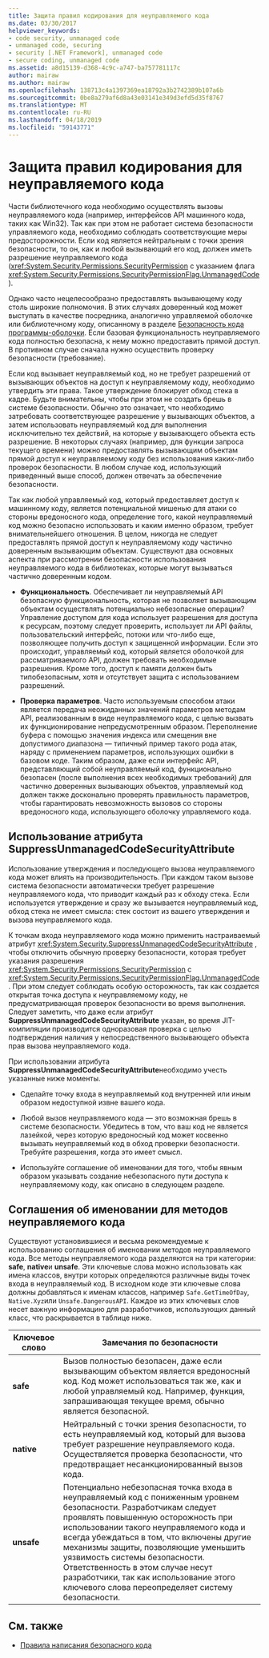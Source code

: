 ```yaml
---
title: Защита правил кодирования для неуправляемого кода
ms.date: 03/30/2017
helpviewer_keywords:
- code security, unmanaged code
- unmanaged code, securing
- security [.NET Framework], unmanaged code
- secure coding, unmanaged code
ms.assetid: a8d15139-d368-4c9c-a747-ba757781117c
author: mairaw
ms.author: mairaw
ms.openlocfilehash: 138713c4a1397369ea18792a3b2742389b107a6b
ms.sourcegitcommit: 0be8a279af6d8a43e03141e349d3efd5d35f8767
ms.translationtype: MT
ms.contentlocale: ru-RU
ms.lasthandoff: 04/18/2019
ms.locfileid: "59143771"
---
```

# <a name="secure-coding-guidelines-for-unmanaged-code"></a>Защита правил кодирования для неуправляемого кода
Части библиотечного кода необходимо осуществлять вызовы неуправляемого кода (например, интерфейсов API машинного кода, таких как Win32). Так как при этом не работает система безопасности управляемого кода, необходимо соблюдать соответствующие меры предосторожности. Если код является нейтральным с точки зрения безопасности, то он, как и любой вызывающий его код, должен иметь разрешение неуправляемого кода (<xref:System.Security.Permissions.SecurityPermission> с указанием флага <xref:System.Security.Permissions.SecurityPermissionFlag.UnmanagedCode> ).  
  
 Однако часто нецелесообразно предоставлять вызывающему коду столь широкие полномочия. В этих случаях доверенный код может выступать в качестве посредника, аналогично управляемой оболочке или библиотечному коду, описанному в разделе [Безопасность кода программы-оболочки](../../../docs/framework/misc/securing-wrapper-code.md). Если базовая функциональность неуправляемого кода полностью безопасна, к нему можно предоставить прямой доступ. В противном случае сначала нужно осуществить проверку безопасности (требование).  
  
 Если код вызывает неуправляемый код, но не требует разрешений от вызывающих объектов на доступ к неуправляемому коду, необходимо утвердить эти права. Такое утверждение блокирует обход стека в кадре. Будьте внимательны, чтобы при этом не создать брешь в системе безопасности. Обычно это означает, что необходимо затребовать соответствующее разрешение у вызывающих объектов, а затем использовать неуправляемый код для выполнения исключительно тех действий, на которые у вызывающего объекта есть разрешение. В некоторых случаях (например, для функции запроса текущего времени) можно предоставлять вызывающим объектам прямой доступ к неуправляемому коду без использования каких-либо проверок безопасности. В любом случае код, использующий приведенный выше способ, должен отвечать за обеспечение безопасности.  
  
 Так как любой управляемый код, который предоставляет доступ к машинному коду, является потенциальной мишенью для атаки со стороны вредоносного кода, определение того, какой неуправляемый код можно безопасно использовать и каким именно образом, требует внимательнейшего отношения. В целом, никогда не следует предоставлять прямой доступ к неуправляемому коду частично доверенным вызывающим объектам. Существуют два основных аспекта при рассмотрении безопасности использования неуправляемого кода в библиотеках, которые могут вызываться частично доверенным кодом.  
  
-   **Функциональность**. Обеспечивает ли неуправляемый API безопасную функциональность, которая не позволяет вызывающим объектам осуществлять потенциально небезопасные операции? Управление доступом для кода использует разрешения для доступа к ресурсам, поэтому следует проверить, использует ли API файлы, пользовательский интерфейс, потоки или что-либо еще, позволяющее получить доступ к защищенной информации. Если это происходит, управляемый код, который является оболочкой для рассматриваемого API, должен требовать необходимые разрешения. Кроме того, доступ к памяти должен быть типобезопасным, хотя и отсутствует защита с использованием разрешений.  
  
-   **Проверка параметров**. Часто используемым способом атаки является передача неожиданных значений параметров методам API, реализованным в виде неуправляемого кода, с целью вызвать их функционирование непредусмотренным образом. Переполнение буфера с помощью значения индекса или смещения вне допустимого диапазона — типичный пример такого рода атак, наряду с применением параметров, использующих ошибки в базовом коде. Таким образом, даже если интерфейс API, представляющий собой неуправляемый код, функционально безопасен (после выполнения всех необходимых требований) для частично доверенных вызывающих объектов, управляемый код должен также досконально проверять правильность параметров, чтобы гарантировать невозможность вызовов со стороны вредоносного кода, использующего оболочку управляемого кода.  
  
## <a name="using-suppressunmanagedcodesecurityattribute"></a>Использование атрибута SuppressUnmanagedCodeSecurityAttribute  
 Использование утверждения и последующего вызова неуправляемого кода может влиять на производительность. При каждом таком вызове система безопасности автоматически требует разрешение неуправляемого кода, что приводит каждый раз к обходу стека. Если используется утверждение и сразу же вызывается неуправляемый код, обход стека не имеет смысла: стек состоит из вашего утверждения и вызова неуправляемого кода.  
  
 К точкам входа неуправляемого кода можно применить настраиваемый атрибут <xref:System.Security.SuppressUnmanagedCodeSecurityAttribute> , чтобы отключить обычную проверку безопасности, которая требует указания разрешения <xref:System.Security.Permissions.SecurityPermission> с <xref:System.Security.Permissions.SecurityPermissionFlag.UnmanagedCode> . При этом следует соблюдать особую осторожность, так как создается открытая точка доступа к неуправляемому коду, не предусматривающая проверок безопасности во время выполнения. Следует заметить, что даже если атрибут **SuppressUnmanagedCodeSecurityAttribute** указан, во время JIT-компиляции производится одноразовая проверка с целью подтверждения наличия у непосредственного вызывающего объекта прав вызова неуправляемого кода.  
  
 При использовании атрибута **SuppressUnmanagedCodeSecurityAttribute**необходимо учесть указанные ниже моменты.  
  
-   Сделайте точку входа в неуправляемый код внутренней или иным образом недоступной извне вашего кода.  
  
-   Любой вызов неуправляемого кода — это возможная брешь в системе безопасности. Убедитесь в том, что ваш код не является лазейкой, через которую вредоносный код может косвенно вызывать неуправляемый код в обход проверки безопасности. Требуйте разрешения, когда это имеет смысл.  
  
-   Используйте соглашение об именовании для того, чтобы явным образом указывать создание небезопасного пути доступа к неуправляемому коду, как описано в следующем разделе.  
  
## <a name="naming-convention-for-unmanaged-code-methods"></a>Соглашения об именовании для методов неуправляемого кода  
 Существуют установившиеся и весьма рекомендуемые к использованию соглашения об именовании методов неуправляемого кода. Все методы неуправляемого кода разделяются на три категории: **safe**, **native**и **unsafe**. Эти ключевые слова можно использовать как имена классов, внутри которых определяются различные виды точек входа в неуправляемый код. В исходном коде эти ключевые слова должны добавляться к именам классов, например `Safe.GetTimeOfDay`, `Native.Xyz`или `Unsafe.DangerousAPI`. Каждое из этих ключевых слов несет важную информацию для разработчиков, использующих данный класс, что раскрывается в таблице ниже.  
  
|Ключевое слово|Замечания по безопасности|  
|-------------|-----------------------------|  
|**safe**|Вызов полностью безопасен, даже если вызывающим объектом является вредоносный код. Код может использоваться так же, как и любой управляемый код. Например, функция, запрашивающая текущее время, обычно является безопасной.|  
|**native**|Нейтральный с точки зрения безопасности, то есть неуправляемый код, который для вызова требует разрешение неуправляемого кода. Осуществляется проверка безопасности, что предотвращает несанкционированный вызов кода.|  
|**unsafe**|Потенциально небезопасная точка входа в неуправляемый код с пониженным уровнем безопасности. Разработчикам следует проявлять повышенную осторожность при использовании такого неуправляемого кода и всегда убеждаться в том, что включены другие механизмы защиты, позволяющие уменьшить уязвимость системы безопасности. Ответственность в этом случае несут разработчики, так как использование этого ключевого слова переопределяет систему безопасности.|  
  
## <a name="see-also"></a>См. также

- [Правила написания безопасного кода](../../../docs/standard/security/secure-coding-guidelines.md)

